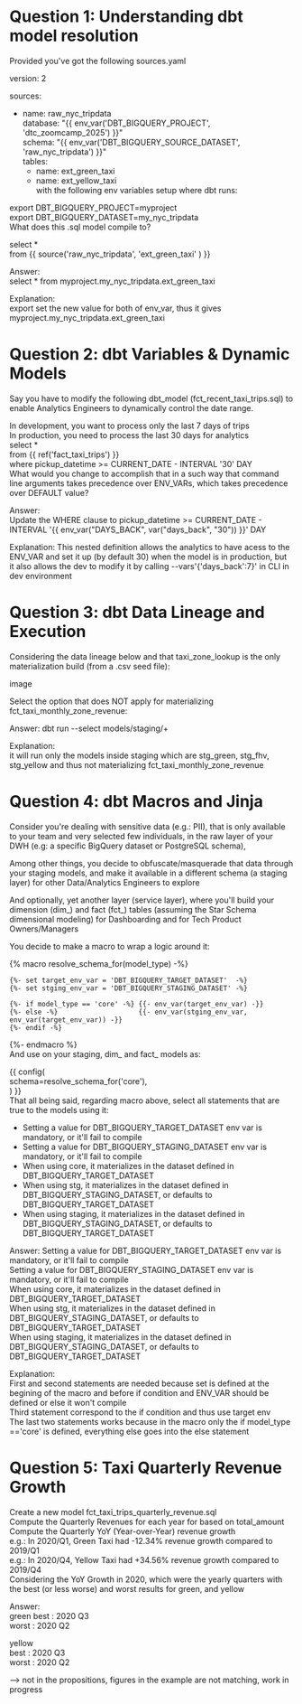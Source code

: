 # Question 1: Understanding dbt model resolution
Provided you've got the following sources.yaml  

version: 2  

sources:  
  - name: raw_nyc_tripdata  
    database: "{{ env_var('DBT_BIGQUERY_PROJECT', 'dtc_zoomcamp_2025') }}"  
    schema:   "{{ env_var('DBT_BIGQUERY_SOURCE_DATASET', 'raw_nyc_tripdata') }}"  
    tables:  
      - name: ext_green_taxi  
      - name: ext_yellow_taxi  
with the following env variables setup where dbt runs:  

export DBT_BIGQUERY_PROJECT=myproject  
export DBT_BIGQUERY_DATASET=my_nyc_tripdata  
What does this .sql model compile to?  

select *   
from {{ source('raw_nyc_tripdata', 'ext_green_taxi' ) }}  

Answer:  
select * from myproject.my_nyc_tripdata.ext_green_taxi  

Explanation:  
export set the new value for both of env_var, thus it gives myproject.my_nyc_tripdata.ext_green_taxi  

# Question 2: dbt Variables & Dynamic Models
Say you have to modify the following dbt_model (fct_recent_taxi_trips.sql) to enable Analytics Engineers to dynamically control the date range.  

In development, you want to process only the last 7 days of trips  
In production, you need to process the last 30 days for analytics  
select *  
from {{ ref('fact_taxi_trips') }}  
where pickup_datetime >= CURRENT_DATE - INTERVAL '30' DAY  
What would you change to accomplish that in a such way that command line arguments takes precedence over ENV_VARs, which takes precedence over DEFAULT value?  

Answer:  
Update the WHERE clause to pickup_datetime >= CURRENT_DATE - INTERVAL '{{ env_var("DAYS_BACK", var("days_back", "30")) }}' DAY  

Explanation: 
This nested definition allows the analytics to have acess to the ENV_VAR and set it up (by default 30) when the model is in production, but it also allows the dev to modify it by calling --vars'{'days_back':7}' in CLI in dev environment  

# Question 3: dbt Data Lineage and Execution
Considering the data lineage below and that taxi_zone_lookup is the only materialization build (from a .csv seed file):  

image  

Select the option that does NOT apply for materializing fct_taxi_monthly_zone_revenue:  

Answer: 
dbt run --select models/staging/+  

Explanation:  
it will run only the models inside staging which are stg_green, stg_fhv, stg_yellow and thus not materializing fct_taxi_monthly_zone_revenue  

# Question 4: dbt Macros and Jinja
Consider you're dealing with sensitive data (e.g.: PII), that is only available to your team and very selected few individuals, in the raw layer of your DWH (e.g: a specific BigQuery dataset or PostgreSQL schema),  

Among other things, you decide to obfuscate/masquerade that data through your staging models, and make it available in a different schema (a staging layer) for other Data/Analytics Engineers to explore  

And optionally, yet another layer (service layer), where you'll build your dimension (dim_) and fact (fct_) tables (assuming the Star Schema dimensional modeling) for Dashboarding and for Tech Product Owners/Managers  

You decide to make a macro to wrap a logic around it:  

{% macro resolve_schema_for(model_type) -%}  

    {%- set target_env_var = 'DBT_BIGQUERY_TARGET_DATASET'  -%}  
    {%- set stging_env_var = 'DBT_BIGQUERY_STAGING_DATASET' -%}  

    {%- if model_type == 'core' -%} {{- env_var(target_env_var) -}}  
    {%- else -%}                    {{- env_var(stging_env_var, env_var(target_env_var)) -}}  
    {%- endif -%}  

{%- endmacro %}  
And use on your staging, dim_ and fact_ models as:  

{{ config(  
    schema=resolve_schema_for('core'),  
) }}  
That all being said, regarding macro above, select all statements that are true to the models using it:  
- Setting a value for DBT_BIGQUERY_TARGET_DATASET env var is mandatory, or it'll fail to compile  
- Setting a value for DBT_BIGQUERY_STAGING_DATASET env var is mandatory, or it'll fail to compile  
- When using core, it materializes in the dataset defined in DBT_BIGQUERY_TARGET_DATASET  
- When using stg, it materializes in the dataset defined in DBT_BIGQUERY_STAGING_DATASET, or defaults to DBT_BIGQUERY_TARGET_DATASET  
- When using staging, it materializes in the dataset defined in DBT_BIGQUERY_STAGING_DATASET, or defaults to DBT_BIGQUERY_TARGET_DATASET  

Answer: 
Setting a value for DBT_BIGQUERY_TARGET_DATASET env var is mandatory, or it'll fail to compile  
Setting a value for DBT_BIGQUERY_STAGING_DATASET env var is mandatory, or it'll fail to compile  
When using core, it materializes in the dataset defined in DBT_BIGQUERY_TARGET_DATASET  
When using stg, it materializes in the dataset defined in DBT_BIGQUERY_STAGING_DATASET, or defaults to DBT_BIGQUERY_TARGET_DATASET  
When using staging, it materializes in the dataset defined in DBT_BIGQUERY_STAGING_DATASET, or defaults to DBT_BIGQUERY_TARGET_DATASET  

Explanation:  
First and second statements are needed because set is defined at the begining of the macro and before if condition and ENV_VAR should be defined or else it won't compile  
Third statement correspond to the if condition and thus use target env  
The last two statements works because in the macro only the if model_type =='core' is defined, everything else goes into the else statement  

# Question 5: Taxi Quarterly Revenue Growth
Create a new model fct_taxi_trips_quarterly_revenue.sql  
Compute the Quarterly Revenues for each year for based on total_amount  
Compute the Quarterly YoY (Year-over-Year) revenue growth  
e.g.: In 2020/Q1, Green Taxi had -12.34% revenue growth compared to 2019/Q1  
e.g.: In 2020/Q4, Yellow Taxi had +34.56% revenue growth compared to 2019/Q4  
Considering the YoY Growth in 2020, which were the yearly quarters with the best (or less worse) and worst results for green, and yellow  

Answer:  
green 
best : 2020 Q3  
worst : 2020 Q2  

yellow  
best : 2020 Q3  
worst : 2020 Q2  

--> not in the propositions, figures in the example are not matching, work in progress